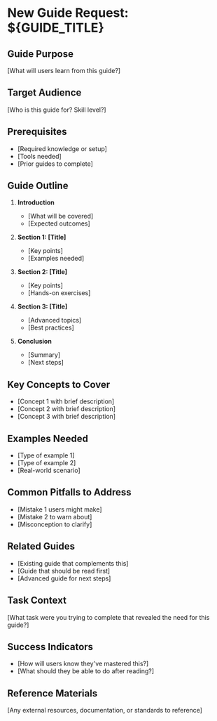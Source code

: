 # New Guide Request: ${GUIDE_TITLE}

## Guide Purpose
[What will users learn from this guide?]

## Target Audience
[Who is this guide for? Skill level?]

## Prerequisites
- [Required knowledge or setup]
- [Tools needed]
- [Prior guides to complete]

## Guide Outline
1. **Introduction**
   - [What will be covered]
   - [Expected outcomes]

2. **Section 1: [Title]**
   - [Key points]
   - [Examples needed]

3. **Section 2: [Title]**
   - [Key points]
   - [Hands-on exercises]

4. **Section 3: [Title]**
   - [Advanced topics]
   - [Best practices]

5. **Conclusion**
   - [Summary]
   - [Next steps]

## Key Concepts to Cover
- [Concept 1 with brief description]
- [Concept 2 with brief description]
- [Concept 3 with brief description]

## Examples Needed
- [Type of example 1]
- [Type of example 2]
- [Real-world scenario]

## Common Pitfalls to Address
- [Mistake 1 users might make]
- [Mistake 2 to warn about]
- [Misconception to clarify]

## Related Guides
- [Existing guide that complements this]
- [Guide that should be read first]
- [Advanced guide for next steps]

## Task Context
[What task were you trying to complete that revealed the need for this guide?]

## Success Indicators
- [How will users know they've mastered this?]
- [What should they be able to do after reading?]

## Reference Materials
[Any external resources, documentation, or standards to reference]